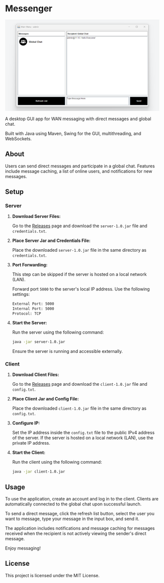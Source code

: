 # Messenger

<p align="center"><img width="600" alt="Thumbnail Image of Messenger" src="https://raw.githubusercontent.com/siddhp1/Messenger/refs/heads/main/Messenger.png"></p>

A desktop GUI app for WAN messaging with direct messages and global chat.

Built with Java using Maven, Swing for the GUI, multithreading, and WebSockets.

## About

Users can send direct messages and participate in a global chat. Features include message caching, a list of online users, and notifications for new messages.

## Setup

### Server

1. **Download Server Files:**
   
   Go to the [Releases](https://github.com/siddhp1/Messenger/releases) page and download the `server-1.0.jar` file and `credentials.txt`.

2. **Place Server Jar and Credentials File:**
   
   Place the downloaded `server-1.0.jar` file in the same directory as `credentials.txt`.

3. **Port Forwarding:**
   
   This step can be skipped if the server is hosted on a local network (LAN). 
   
   Forward port `5000` to the server's local IP address. Use the following settings:
     ```
     External Port: 5000
     Internal Port: 5000
     Protocol: TCP
     ```

4. **Start the Server:**
   
   Run the server using the following command:
     ```bash
     java -jar server-1.0.jar
     ```
   Ensure the server is running and accessible externally.

### Client


1. **Download Client Files:**
   
   Go to the [Releases](https://github.com/siddhp1/Messenger/releases) page and download the `client-1.0.jar` file and `config.txt`.

2. **Place Client Jar and Config File:**
   
   Place the downloaded `client-1.0.jar` file in the same directory as `config.txt`.

3. **Configure IP:**
   
   Set the IP address inside the `config.txt` file to the public IPv4 address of the server. If the server is hosted on a local network (LAN), use the private IP address.

4. **Start the Client:**
   
   Run the client using the following command:
     ```bash
     java -jar client-1.0.jar
     ```

## Usage

To use the application, create an account and log in to the client. Clients are automatically connected to the global chat upon successful launch.

To send a direct message, click the refresh list button, select the user you want to message, type your message in the input box, and send it.

The application includes notifications and message caching for messages received when the recipient is not actively viewing the sender's direct message.

Enjoy messaging!

## License

This project is licensed under the MIT License.
